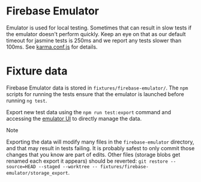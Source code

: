 # Firebase Emulator

Emulator is used for local testing. Sometimes that can result in slow tests if
the emulator doesn't perform quickly. Keep an eye on that as our default timeout
for jasmine tests is 250ms and we report any tests slower than 100ms. See [karma.conf.js](/karma.conf.js) for details.

# Fixture data

Firebase Emulator data is stored in `fixtures/firebase-emulator/`. The `npm` scripts
for running the tests ensure that the emulator is launched before running `ng test`.

Export new test data using the `npm run test:export` command and accessing the
[emulator UI](http://127.0.0.1:4000/) to directly manage the data.

> [!NOTE]
> Exporting the data will modify many files in the `firebase-emulator` directory,
> and that may result in tests failing. It is probably safest to only commit
> those changes that you know are part of edits. Other files (storage blobs get
> renamed each export it appears) should be reverted: `git restore --source=HEAD --staged --worktree -- fixtures/firebase-emulator/storage_export`.
